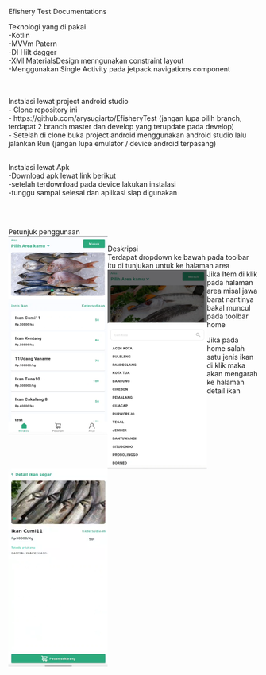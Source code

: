 Efishery Test Documentations

Teknologi yang di pakai <br>
-Kotlin <br>
-MVVm Patern <br>
-DI Hilt dagger <br>
-XMl MaterialsDesign menngunakan constraint layout <br>
-Menggunakan Single Activity pada jetpack navigations component

<br>
<br>
Instalasi lewat project android studio <br>
- Clone repository ini <br>
- https://github.com/arysugiarto/EfisheryTest  (jangan lupa pilih branch, terdapat 2 branch master dan develop yang terupdate pada develop) <br>
- Setelah di clone buka project android menggunakan android studio lalu jalankan Run (jangan lupa emulator / device android terpasang)<br>

<br>

Instalasi lewat Apk <br>
-Download apk lewat link berikut <br>
-setelah terdownload pada device lakukan instalasi <br>
-tunggu sampai selesai dan aplikasi siap digunakan

<br>
<br>

Petunjuk penggunaan <br>
<img align="left" src="ss/1.png" width="200" height="400"> <br>
Deskripsi <br>
Terdapat dropdown ke bawah pada toolbar itu di tunjukan untuk ke halaman area
<img align="left" src="ss/2.png" width="200" height="400"> <br>
Jika Item di klik pada halaman area misal jawa barat nantinya bakal muncul pada toolbar home<br>

Jika pada home salah satu jenis ikan di klik maka akan mengarah ke halaman detail ikan
<img align="left" src="ss/3.png" width="200" height="400"> <br>


